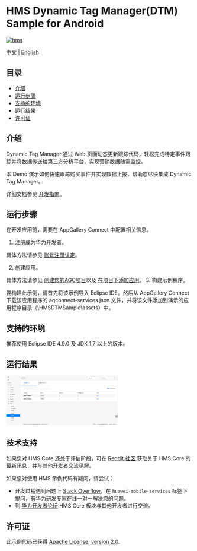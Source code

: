# HMS Dynamic Tag Manager(DTM) Sample for Android

[![hms](https://img.shields.io/badge/hms-dtm-brightgreen)](https://developer.huawei.com/consumer/cn/doc/development/HMSCore-Guides/introduction-0000001050043907) 

中文 | [English](https://git.huawei.com/HMS_Core_SPDT/WiseAnalytics/DTM/DTMSDK_Eclipse_CodeLab/blob/master/README.md)

## 目录

 * [介绍](#介绍)
 * [运行步骤 ](#运行步骤 )
 * [支持的环境](#支持的环境)
 * [运行结果](#运行结果)
 * [许可证](#许可证)


## 介绍
Dynamic Tag Manager 通过 Web 页面动态更新跟踪代码，轻松完成特定事件跟踪并将数据传送给第三方分析平台，实现营销数据随需监控。

本 Demo 演示如何快速跟踪购买事件并实现数据上报，帮助您尽快集成 Dynamic Tag Manager。

详细文档参见 [开发指南](https://developer.huawei.com/consumer/cn/doc/development/HMSCore-Guides/introduction-0000001050043907)。

## 运行步骤
在开发应用前，需要在 AppGallery Connect 中配置相关信息。

1. 注册成为华为开发者。

具体方法请参见 [账号注册认定](https://developer.huawei.com/consumer/cn/doc/start/registration-and-verification-0000001053628148)。

2. 创建应用。

具体方法请参见 [创建您的AGC项目](https://developer.huawei.com/consumer/cn/doc/development/AppGallery-connect-Guides/agc-get-started#h1-1587476272328)以及 [在项目下添加应用](https://developer.huawei.com/consumer/cn/doc/development/AppGallery-connect-Guides/agc-get-started#h1-1587476998161)。
3. 构建示例程序。

要构建此示例，请首先将该示例导入 Eclipse IDE。然后从 AppGallery Connect 下载该应用程序的 agconnect-services.json 文件，并将该文件添加到演示的应用程序目录（\HMSDTMSample\assets）中。

## 支持的环境
推荐使用 Eclipse IDE 4.9.0 及 JDK 1.7 以上的版本。

## 运行结果
   <img src="result_2.png" width = 60% height = 60%>

## 技术支持
如果您对 HMS Core 还处于评估阶段，可在 [Reddit 社区 ](https://www.reddit.com/r/HuaweiDevelopers/)获取关于 HMS Core 的最新讯息，并与其他开发者交流见解。

如果您对使用 HMS 示例代码有疑问，请尝试：
- 开发过程遇到问题上 [Stack Overflow](https://stackoverflow.com/questions/tagged/huawei-mobile-services)，在 `huawei-mobile-services` 标签下提问，有华为研发专家在线一对一解决您的问题。
- 到 [华为开发者论坛](https://developer.huawei.com/consumer/cn/forum/blockdisplay?fid=18) HMS Core 板块与其他开发者进行交流。

## 许可证
此示例代码已获得 [Apache License, version 2.0](http://www.apache.org/licenses/LICENSE-2.0).
